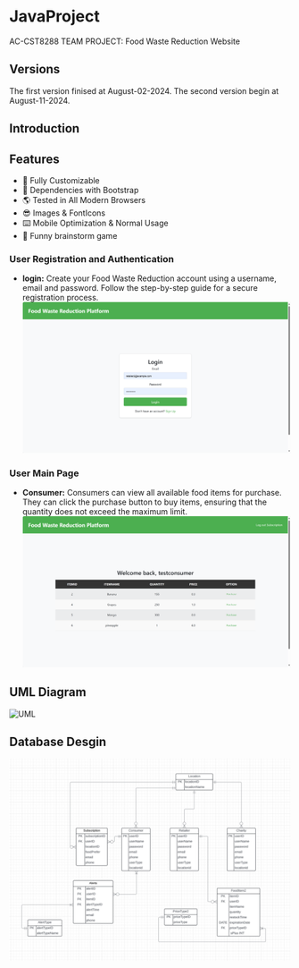 # JavaProject
AC-CST8288 TEAM PROJECT: Food Waste Reduction Website
## Versions
The first version finised at August-02-2024.
The second version begin at August-11-2024.
## Introduction

## Features
- 🔧 Fully Customizable
- 💪 Dependencies with Bootstrap
- 🌎 Tested in All Modern Browsers
- 😎 Images & FontIcons
- ⌨️ Mobile Optimization & Normal Usage
- 🔎 Funny brainstorm game
### User Registration and Authentication
- **login:** Create your Food Waste Reduction account using a username, email and password. Follow the step-by-step guide for a secure registration process.
![login](https://github.com/LishuYuan0512/JavaProject/raw/Merge01/img/login.png)

### User Main Page
- **Consumer:** Consumers can view all available food items for purchase. They can click the purchase button to buy items, ensuring that the quantity does not exceed the maximum limit.
![consumer](https://github.com/LishuYuan0512/JavaProject/raw/Merge01/img/consumer.png)


## UML Diagram
![UML](https://github.com/LishuYuan0512/JavaProject/raw/Merge01/img/UML.png)
## Database Desgin
![database](https://github.com/LishuYuan0512/JavaProject/raw/Merge01/img/database.png)
